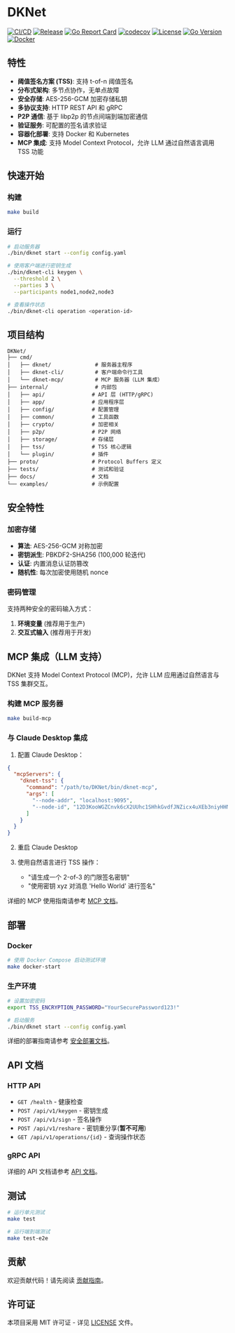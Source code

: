 # DKNet

[![CI/CD](https://github.com/dreamer-zq/DKNet/actions/workflows/ci.yml/badge.svg)](https://github.com/dreamer-zq/DKNet/actions/workflows/ci.yml)
[![Release](https://github.com/dreamer-zq/DKNet/actions/workflows/release.yml/badge.svg)](https://github.com/dreamer-zq/DKNet/actions/workflows/release.yml)
[![Go Report Card](https://goreportcard.com/badge/github.com/dreamer-zq/DKNet)](https://goreportcard.com/report/github.com/dreamer-zq/DKNet)
[![codecov](https://codecov.io/gh/dreamer-zq/DKNet/branch/main/graph/badge.svg)](https://codecov.io/gh/dreamer-zq/DKNet)
[![License](https://img.shields.io/badge/license-MIT-blue.svg)](LICENSE)
[![Go Version](https://img.shields.io/badge/go-1.23+-blue.svg)](https://golang.org/dl/)
[![Docker](https://img.shields.io/badge/docker-supported-blue.svg)](https://hub.docker.com/r/dreamer-zq/dknet)

## 特性

- **阈值签名方案 (TSS)**: 支持 t-of-n 阈值签名
- **分布式架构**: 多节点协作，无单点故障
- **安全存储**: AES-256-GCM 加密存储私钥
- **多协议支持**: HTTP REST API 和 gRPC
- **P2P 通信**: 基于 libp2p 的节点间端到端加密通信
- **验证服务**: 可配置的签名请求验证
- **容器化部署**: 支持 Docker 和 Kubernetes
- **MCP 集成**: 支持 Model Context Protocol，允许 LLM 通过自然语言调用 TSS 功能

## 快速开始

### 构建

```bash
make build
```

### 运行

```bash
# 启动服务器
./bin/dknet start --config config.yaml

# 使用客户端进行密钥生成
./bin/dknet-cli keygen \
  --threshold 2 \
  --parties 3 \
  --participants node1,node2,node3

# 查看操作状态
./bin/dknet-cli operation <operation-id>
```

## 项目结构

```text
DKNet/
├── cmd/
│   ├── dknet/              # 服务器主程序
│   ├── dknet-cli/          # 客户端命令行工具
│   └── dknet-mcp/          # MCP 服务器（LLM 集成）
├── internal/               # 内部包
│   ├── api/               # API 层 (HTTP/gRPC)
│   ├── app/               # 应用程序层
│   ├── config/            # 配置管理
│   ├── common/            # 工具函数
│   ├── crypto/            # 加密相关
│   ├── p2p/               # P2P 网络
│   ├── storage/           # 存储层
│   ├── tss/               # TSS 核心逻辑
│   └── plugin/            # 插件
├── proto/                 # Protocol Buffers 定义
├── tests/                 # 测试和验证
├── docs/                  # 文档
└── examples/              # 示例配置
```

## 安全特性

### 加密存储

- **算法**: AES-256-GCM 对称加密
- **密钥派生**: PBKDF2-SHA256 (100,000 轮迭代)
- **认证**: 内置消息认证防篡改
- **随机性**: 每次加密使用随机 nonce

### 密码管理

支持两种安全的密码输入方式：

1. **环境变量** (推荐用于生产)
2. **交互式输入** (推荐用于开发)

## MCP 集成（LLM 支持）

DKNet 支持 Model Context Protocol (MCP)，允许 LLM 应用通过自然语言与 TSS 集群交互。

### 构建 MCP 服务器

```bash
make build-mcp
```

### 与 Claude Desktop 集成

1. 配置 Claude Desktop：

```json
{
  "mcpServers": {
    "dknet-tss": {
      "command": "/path/to/DKNet/bin/dknet-mcp",
      "args": [
        "--node-addr", "localhost:9095",
        "--node-id", "12D3KooWGZCnvk6cX2UUhc1SHhkGvdfJNZicx4uXEb3niyHHN7ch"
      ]
    }
  }
}
```

2. 重启 Claude Desktop

3. 使用自然语言进行 TSS 操作：
   - "请生成一个 2-of-3 的门限签名密钥"
   - "使用密钥 xyz 对消息 'Hello World' 进行签名"

详细的 MCP 使用指南请参考 [MCP 文档](docs/mcp-usage.md)。

## 部署

### Docker

```bash
# 使用 Docker Compose 启动测试环境
make docker-start
```

### 生产环境

```bash
# 设置加密密码
export TSS_ENCRYPTION_PASSWORD="YourSecurePassword123!"

# 启动服务
./bin/dknet start --config config.yaml
```

详细的部署指南请参考 [安全部署文档](docs/SECURITY.md)。

## API 文档

### HTTP API

- `GET /health` - 健康检查
- `POST /api/v1/keygen` - 密钥生成
- `POST /api/v1/sign` - 签名操作
- `POST /api/v1/reshare` - 密钥重分享(**暂不可用**)
- `GET /api/v1/operations/{id}` - 查询操作状态

### gRPC API

详细的 API 文档请参考 [API 文档](docs/api.md)。

## 测试

```bash
# 运行单元测试
make test

# 运行端到端测试
make test-e2e
```

## 贡献

欢迎贡献代码！请先阅读 [贡献指南](CONTRIBUTING.md)。

## 许可证

本项目采用 MIT 许可证 - 详见 [LICENSE](LICENSE) 文件。

